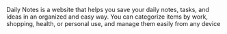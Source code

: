 Daily Notes is a website that helps you save your daily notes, tasks, and ideas in an organized and easy way. You can categorize items by work, shopping, health, or personal use, and manage them easily from any device
